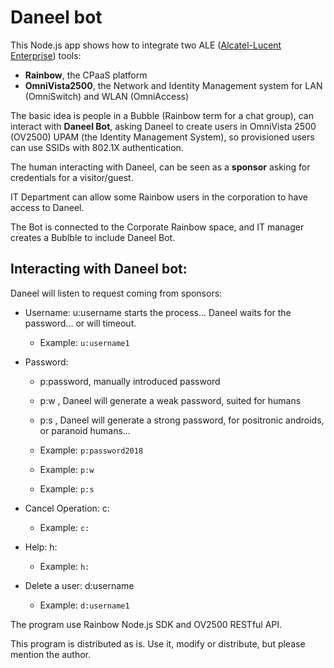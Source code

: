 # Daneel bot

This Node.js app shows how to integrate two ALE ([Alcatel-Lucent Enterprise](https://www.al-enterprise.com/)) tools:
- **Rainbow**, the CPaaS platform
- **OmniVista2500**, the Network and Identity Management system for LAN (OmniSwitch) and WLAN (OmniAccess)

The basic idea is people in a Bubble (Rainbow term for a chat group), can interact with **Daneel Bot**, asking Daneel to create users in OmniVista 2500 (OV2500) UPAM (the Identity Management System), so provisioned users can use SSIDs with 802.1X authentication.

The human interacting with Daneel, can be seen as a **sponsor** asking for credentials for a visitor/guest.

IT Department can allow some Rainbow users in the corporation to have access to Daneel.

The Bot is connected to the Corporate Rainbow space, and IT manager creates a Bublble to include Daneel Bot.

## Interacting with Daneel bot:

Daneel will listen to request coming from sponsors:

- Username: u:username starts the process... Daneel waits for the password... or will timeout.
  - Example: `u:username1`

- Password: 
  - p:password, manually introduced password
  - p:w , Daneel will generate a weak password, suited for humans 
  - p:s , Daneel will generate a strong password, for positronic androids, or paranoid humans...
  
  - Example: `p:password2018`
  - Example: `p:w`
  - Example: `p:s`

- Cancel Operation: c:
  - Example: `c:`

- Help: h:
  - Example: `h:`

- Delete a user: d:username
  - Example: `d:username1`

The program use Rainbow Node.js SDK and OV2500 RESTful API.

This program is distributed as is. Use it, modify or distribute, but please mention the author.
